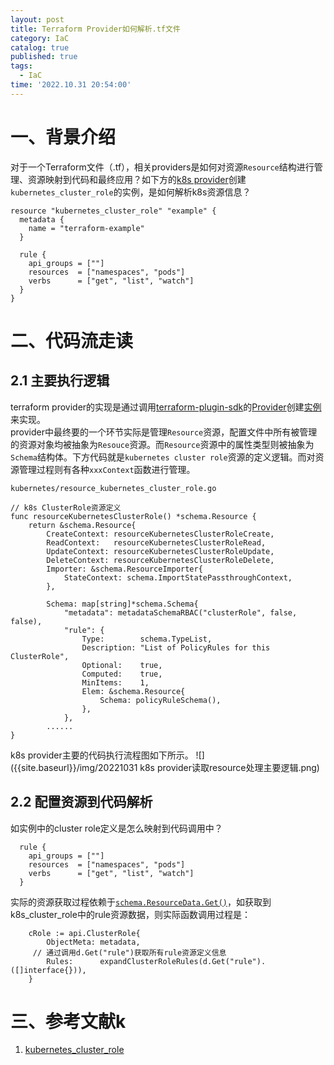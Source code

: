 ```yaml
---
layout: post
title: Terraform Provider如何解析.tf文件
category: IaC
catalog: true
published: true
tags:
  - IaC
time: '2022.10.31 20:54:00'
---
```

# 一、背景介绍
对于一个Terraform文件（.tf），相关providers是如何对资源`Resource`结构进行管理、资源映射到代码和最终应用？如下方的[k8s provider](https://registry.terraform.io/providers/hashicorp/kubernetes/latest/docs/resources/cluster_role)创建`kubernetes_cluster_role`的实例，是如何解析k8s资源信息？
```
resource "kubernetes_cluster_role" "example" {
  metadata {
    name = "terraform-example"
  }

  rule {
    api_groups = [""]
    resources  = ["namespaces", "pods"]
    verbs      = ["get", "list", "watch"]
  }
}
```

# 二、代码流走读
## 2.1 主要执行逻辑
terraform provider的实现是通过调用[terraform-plugin-sdk](https://github.com/hashicorp/terraform-plugin-sdk)的[Provider](https://github.com/hashicorp/terraform-plugin-sdk/blob/b5b7dd0ab159303da4a64c94d64aeaea884c2a23/helper/schema/provider.go#L50)创建[实例](https://github.com/hashicorp/terraform-provider-kubernetes/blob/main/kubernetes/provider.go#L36)来实现。  
provider中最终要的一个环节实际是管理`Resource`资源，配置文件中所有被管理的资源对象均被抽象为`Resouce`资源。而`Resource`资源中的属性类型则被抽象为`Schema`结构体。下方代码就是`kubernetes cluster role`资源的定义逻辑。而对资源管理过程则有各种`xxxContext`函数进行管理。
```golang
kubernetes/resource_kubernetes_cluster_role.go

// k8s ClusterRole资源定义
func resourceKubernetesClusterRole() *schema.Resource {
    return &schema.Resource{
        CreateContext: resourceKubernetesClusterRoleCreate,
        ReadContext:   resourceKubernetesClusterRoleRead,
        UpdateContext: resourceKubernetesClusterRoleUpdate,
        DeleteContext: resourceKubernetesClusterRoleDelete,
        Importer: &schema.ResourceImporter{
            StateContext: schema.ImportStatePassthroughContext,
        },

        Schema: map[string]*schema.Schema{
            "metadata": metadataSchemaRBAC("clusterRole", false, false),
            "rule": {
                Type:        schema.TypeList,
                Description: "List of PolicyRules for this ClusterRole",
                Optional:    true,
                Computed:    true,
                MinItems:    1,
                Elem: &schema.Resource{
                    Schema: policyRuleSchema(),
                },
            },
        ......
}
```
k8s provider主要的代码执行流程图如下所示。
![]({{site.baseurl}}/img/20221031 k8s provider读取resource处理主要逻辑.png)

## 2.2 配置资源到代码解析
如实例中的cluster role定义是怎么映射到代码调用中？
```
  rule {
    api_groups = [""]
    resources  = ["namespaces", "pods"]
    verbs      = ["get", "list", "watch"]
  }
```
实际的资源获取过程依赖于[`schema.ResourceData.Get()`](https://github.com/hashicorp/terraform-provider-kubernetes/blob/main/kubernetes/resource_kubernetes_cluster_role.go#L69)，如获取到k8s_cluster_role中的rule资源数据，则实际函数调用过程是：
```
	cRole := api.ClusterRole{
		ObjectMeta: metadata,
     // 通过调用d.Get("rule")获取所有rule资源定义信息
		Rules:      expandClusterRoleRules(d.Get("rule").([]interface{})),
	}
```

# 三、参考文献k
1. [kubernetes_cluster_role](https://registry.terraform.io/providers/hashicorp/kubernetes/latest/docs/resources/cluster_role)
